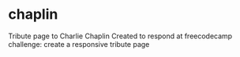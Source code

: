 # chaplin
Tribute page to Charlie Chaplin
Created to respond at freecodecamp challenge: create a responsive tribute page
